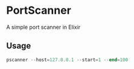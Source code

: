 PortScanner
===========

A simple port scanner in Elixir

## Usage 

```elixir
pscanner --host=127.0.0.1 --start=1 --end=100
```
